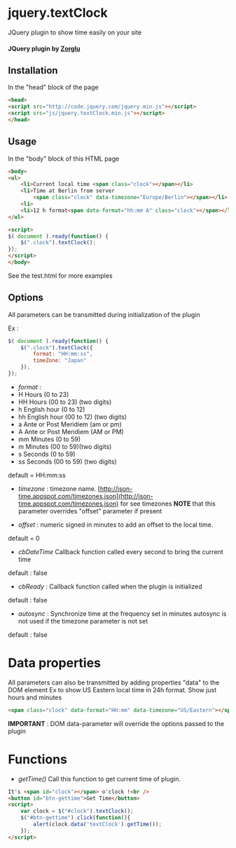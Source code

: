 jquery.textClock
=======
JQuery plugin to show time easily on your site

#### JQuery plugin by [Zorglu](https://github.com/Zorglu)

## Installation
In the "head" block of the page
```html
<head>
<script src="http://code.jquery.com/jquery.min.js"></script>
<script src="js/jquery.textClock.min.js"></script>
</head>
```

## Usage
In the "body" block of this HTML page

```html
<body>
<ul>
	<li>Current local time <span class="clock"></span></li>
	<li>Time at Berlin from server
		<span class="clock" data-timezone="Europe/Berlin"></span></li>
	<li>
	<li>12 h format<span data-format="hh:mm A" class="clock"></span></li>
</ul>

<script>
$( document ).ready(function() {
	$(".clock").textClock();
});
</script>
</body>
```
See the test.html for more examples

## Options
All parameters can be transmitted during initialization of the plugin

Ex :
```javascript
$( document ).ready(function() {
	$(".clock").textClock({
		format: "HH:mm:ss",
		timeZone: "Japan"
	});
});

```

* *format* :
* H    Hours (0 to 23)
* HH   Hours (00 to 23) (two digits)
* h    English hour (0 to 12)
* hh   English hour (00 to 12) (two digits)
* a    Ante or Post Meridiem (am or pm)
* A    Ante or Post Meridiem (AM or PM)
* mm   Minutes (0 to 59)
* m    Minutes (00 to 59)(two digits)
* s    Seconds (0 to 59)
* ss   Seconds (00 to 59) (two digits)

default = HH:mm:ss

* *timezone* :
timezone name. [http://json-time.appspot.com/timezones.json](http://json-time.appspot.com/timezones.json) for see timezones
**NOTE** that this parameter overrides "offset" parameter if present

* *offset* :
numeric signed in minutes to add an offset to the local time.

default = 0

* *cbDateTime*
Callback function called every second to bring the current time

default : false

* *cbReady* :
Callback function called when the plugin is initialized

default : false

* *autosync* :
Synchronize time at the frequency set in minutes
autosync is not used if the timezone parameter is not set

default : false

# Data properties
All parameters can also be transmitted by adding properties "data" to the DOM element
Ex to show US Eastern local time in 24h format. Show just hours and minutes
```html
<span class="clock" data-format="HH:mm" data-timezone="US/Eastern"></span>
```

**IMPORTANT** :
DOM data-parameter will override the options passed to the plugin

# Functions

* *getTime()*
Call this function to get current time of plugin.
```html
It's <span id="clock"></span> o'clock !<br />
<button id="btn-gettime">Get Time</button>
<script>
	var clock = $("#clock").textClock();
	$("#btn-gettime").click(function(){
		alert(clock.data('textClock').getTime());
	});
</script>
```
